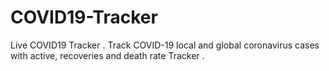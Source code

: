 # COVID19-Tracker
Live COVID19 Tracker . Track COVID-19 local and global coronavirus cases with active, recoveries and death rate Tracker .
